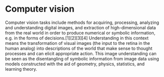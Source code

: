 # Computer vision

Computer vision tasks include methods for acquiring, processing, analyzing and understanding digital images, and extraction of high-dimensional data from the real world in order to produce numerical or symbolic information, e.g. in the forms of decisions.[1][2][3][4] Understanding in this context means the transformation of visual images (the input to the retina in the human analog) into descriptions of the world that make sense to thought processes and can elicit appropriate action. This image understanding can be seen as the disentangling of symbolic information from image data using models constructed with the aid of geometry, physics, statistics, and learning theory.


